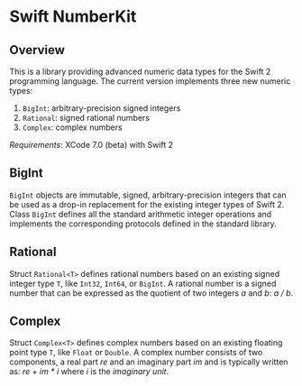 # Swift NumberKit

## Overview

This is a library providing advanced numeric data types for the Swift 2 programming language.
The current version implements three new numeric types:

  1. `BigInt`: arbitrary-precision signed integers
  2. `Rational`: signed rational numbers
  3. `Complex`: complex numbers

*Requirements*: XCode 7.0 (beta) with Swift 2


## BigInt

`BigInt` objects are immutable, signed, arbitrary-precision integers that can be used as a
drop-in replacement for the existing integer types of Swift 2. Class `BigInt` defines all
the standard arithmetic integer operations and implements the corresponding protocols defined
in the standard library.


## Rational

Struct `Rational<T>` defines rational numbers based on an existing signed integer type
`T`, like `Int32`, `Int64`, or `BigInt`. A rational number is a signed number that can
be expressed as the quotient of two integers _a_ and _b_: _a / b_.


## Complex

Struct `Complex<T>` defines complex numbers based on an existing floating point type `T`,
like `Float` or `Double`. A complex number consists of two components, a real part _re_
and an imaginary part _im_ and is typically written as: _re + im * i_ where _i_ is
the _imaginary unit_.
